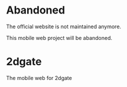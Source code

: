 # Abandoned
The official website is not maintained anymore.

This mobile web project will be abandoned.
# 2dgate
The mobile web for 2dgate
